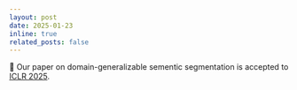 ```yaml
---
layout: post
date: 2025-01-23
inline: true
related_posts: false
---
```


📝 Our paper on domain-generalizable sementic segmentation is accepted to <a href="https://iclr.cc/" target="_blank" rel="noopener noreferrer">ICLR 2025</a>.
